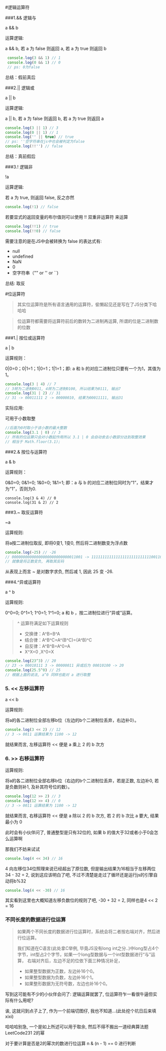 #逻辑运算符


###1.&& 逻辑与

a && b

运算逻辑:

a && b, 若 a 为 false 则返回 a, 若 a 为 true 则返回 b

```js
 console.log(3 && 1) // 1
 console.log(0 && 1) // 0 
 // ps: 0为false
 ```
总结：假前真后

###2.|| 逻辑或

a || b

运算逻辑:

a || b, 若 a 为 false 则返回 b, 若 a 为 true 则返回 a

```js
console.log(3 || 1) // 3
console.log(0 || 1) // 1
console.log('' || true) // true
// ps: ''空字符串在js中也会被判定为false
console.log(!!'') // false
```
总结：真前假后

###3.! 逻辑非

!a

运算逻辑:

若 a 为 true, 则返回 false, 反之亦然

```js
console.log(!1) // false
```

若要显式的返回变量的布尔值则可以使用 !! 双重非运算符 来运算

```js
console.log(!!1) // true
console.log(!!0) // false
```

需要注意的是在JS中会被转换为 false 的表达式有:

+ null
+ undefined
+ NaN
+ 0
+ 空字符串（"" or '' or ``)


总结: 取反

#位运算符

>其实位运算符是所有语言通用的运算符，偷懒起见还是写在了JS分类下哈哈哈

>位运算符都需要将运算符前后的数转为二进制再运算, 所谓的位是二进制数的位数

###1.| 按位或运算符

a | b

运算规则：

0|0=0；0|1=1；1|0=1；1|1=1；即: a 和 b 的对应二进制位只要有一个为1，其值为1。

```js
console.log(3 | 4) // 7
// 3转为二进制0011, 4转为二进制0100, 所以结果为0111, 输出7
console.log(31 | 2) // 31
// 31 -> 00011111 2 -> 00000010, 结果为00011111, 输出31
```

实际应用:

可用于小数取整

```js
//后面为0时取小于该小数的最大整数
console.log(3.1 | 0) // 3
// 所有的位运算只会对小数起作用所以 3.1 | 0 会自动舍去小数部分达到取整效果
// 相当于 Math.floor(3.1);
```
###2.& 按位与运算符

a & b

运算规则：

0&0=0; 0&1=0; 1&0=0; 1&1=1; 即：a 与 b 的对应二进制位同时为“1”，结果才为“1”，否则为0.

```
console.log(3 & 4) // 0
console.log(31 & 2) // 2
```

###3.~ 取反运算符

~a

运算规则: 

将a按二进制位取反, 即将0变1, 1变0, 然后将二进制数变为浮点数

```js
console.log(~25) // -26
// 00000000000000000000000000011001 -> 11111111111111111111111111100110 -26
// 就像是将正数变负, 再取其反码
```

从表现上而言 ~ 是对数字求负, 然后减 1, 因此 25 变 -26.

###4.^异或运算符

a ^ b

运算规则: 

0^0=0; 0^1=1; 1^0=1; 1^1=0; a 和 b ，按二进制位进行“异或”运算。

> ^ 运算符满足如下运算规则
>+ 交换律：A^B=B^A
>+ 结合律：A^B^C=A^(B^C)=(A^B)^C
>+ 自反律：A^B^B=A^0=A
>+ X^X=0 ,X^0=X

```js
console.log(23^3) // 20
// 23 -> 00010111 3 -> 00000011 异或后为 00010100 -> 20
console.log(25.5^0) // 25
// 根据上面的说法, a^0 同样也能对 a 进行取整
```

### 5. << 左移运算符

a << b

运算规则: 

将a的各二进制位全部左移b位（左边的b个二进制位丢弃，右边补0）。

```js
console.log(3 << 2) // 12
// 3 -> 0011 运算结果为 1100 -> 12
```

就结果而言, 左移运算符 << 便是 a 乘上 2 的 b 次方

### 6. >> 右移运算符

运算规则: 

将a的各二进制位全部右移b位（右边的b个二进制位丢弃，若是正数, 左边补0, 若是负数则补1, 及补其符号位的数）。

```js
console.log(12 >> 2) // 3
console.log(12 >> 4) // 0
// 3 -> 0011 运算结果为 1100 -> 12
```

就结果而言, 右移运算符 << 便是 a 除以 2 的 b 次方, 若 2 的 b 次比 a 要大, 结果最小为 0

此时会有小伙伴问了, 普通整型是只有32位的, 如果 b 的值大于32或者小于0会怎么运算啊

那我们不妨来试试

```js
console.log(4 << 34) // 16
```

4 向左移位34位照理来说已经超出了原位数, 但是输出结果为16相当于左移两位 34 - 32 = 2, 
说到这应该明白了吧, 不过不清楚是走过了循环还是运行js的引擎自动将b%32

```js
console.log(4 << -30) // 16
```

其实看到这里也大概知道左移负数位的规则了吧, -30 + 32 = 2, 同样也是4 << 2 = 16


### 不同长度的数据进行位运算

>如果两个不同长度的数据进行位运算时，系统会将二者按右端对齐，然后进行位运算。
>
>我们知道在C语言(此处拿C举例, 毕竟JS没有long int之分..)中long型占4个字节，int型占2个字节，如果一个long型数据与一个int型数据进行“与”运算，
>右端对齐后，左边不足的位依下面三种情况补足，
>+ 如果整型数据为正数，左边补16个0。
>+ 如果整型数据为负数，左边补16个1。
>+ 如果整形数据为无符号数，左边也补16个0。


写到这可能有不少的小伙伴会问了: 逻辑运算就罢了, 位运算符乍一看很牛逼但实际有什么用呢?

诶, 这就问到点子上了, 作为一个前端切图仔, 我也不知道...(此处挖个坑日后来填xixi)

哈哈哈别急, 一个是如上所述可以用于取余, 然后不得不搬出一道经典算法题 LeetCode231 2的幂

对于要计算是否是2的幂次的数进行位运算 n & (n - 1) == 0 进行判断